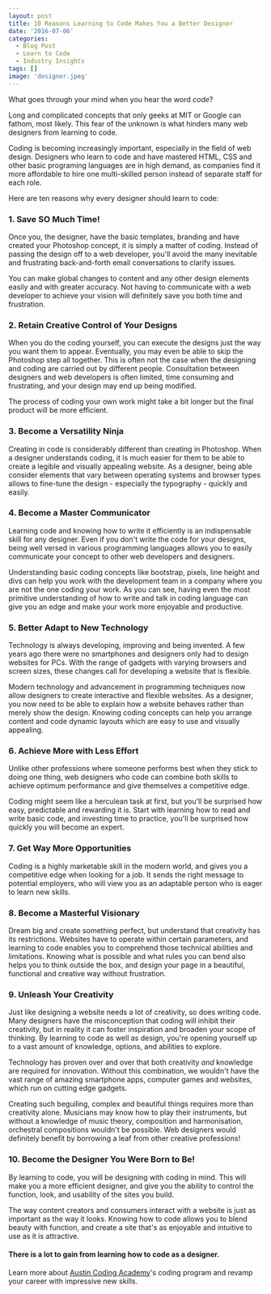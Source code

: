 ```yaml
---
layout: post
title: 10 Reasons Learning to Code Makes You a Better Designer
date: '2016-07-06'
categories:
  - Blog Post
  - Learn to Code
  - Industry Insights
tags: []
image: 'designer.jpeg'
---
```



What goes through your mind when you hear the word _code_?

Long and complicated concepts that only geeks at MIT or Google can fathom, most likely. This fear of the unknown is what hinders many web designers from learning to code.

Coding is becoming increasingly important, especially in the field of web design. Designers who learn to code and have mastered HTML, CSS and other basic programing languages are in high demand, as companies find it more affordable to hire one multi-skilled person instead of separate staff for each role.

Here are ten reasons why every designer should learn to code:



### **1. Save SO Much Time!**

Once you, the designer, have the basic templates, branding and have created your Photoshop concept, it is simply a matter of coding. Instead of passing the design off to a web developer, you'll avoid the many inevitable and frustrating back-and-forth email conversations to clarify issues.

You can make global changes to content and any other design elements easily and with greater accuracy. Not having to communicate with a web developer to achieve your vision will definitely save you both time and frustration.



### **2. Retain Creative Control of Your Designs**

When you do the coding yourself, you can execute the designs just the way you want them to appear. Eventually, you may even be able to skip the Photoshop step all together. This is often not the case when the designing and coding are carried out by different people. Consultation between designers and web developers is often limited, time consuming and frustrating, and your design may end up being modified.

The process of coding your own work might take a bit longer but the final product will be more efficient.



### **3. Become a Versatility Ninja**

Creating in code is considerably different than creating in Photoshop. When a designer understands coding, it is much easier for them to be able to create a legible and visually appealing website. As a designer, being able consider elements that vary between operating systems and browser types allows to fine-tune the design - especially the typography - quickly and easily.



### **4.  Become a Master Communicator**

Learning code and knowing how to write it efficiently is an indispensable skill for any designer. Even if you don't write the code for your designs, being well versed in various programming languages allows you to easily communicate your concept to other web developers and designers.

Understanding basic coding concepts like bootstrap, pixels, line height and divs can help you work with the development team in a company where you are not the one coding your work. As you can see, having even the most primitive understanding of how to write and talk in coding language can give you an edge and make your work more enjoyable and productive.



### **5.  Better Adapt to New Technology**

Technology is always developing, improving and being invented. A few years ago there were no smartphones and designers only had to design websites for PCs. With the range of gadgets with varying browsers and screen sizes, these changes call for developing a website that is flexible.

Modern technology and advancement in programming techniques now allow designers to create interactive and flexible websites. As a designer, you now need to be able to explain how a website behaves rather than merely show the design. Knowing coding concepts can help you arrange content and code dynamic layouts which are easy to use and visually appealing.



### **6.  Achieve More with Less Effort**

Unlike other professions where someone performs best when they stick to doing one thing, web designers who code can combine both skills to achieve optimum performance and give themselves a competitive edge.

Coding might seem like a herculean task at first, but you'll be surprised how easy, predictable and rewarding it is. Start with learning how to read and write basic code, and investing time to practice, you'll be surprised how quickly you will become an expert.



### **7. Get Way More Opportunities**

Coding is a highly marketable skill in the modern world, and gives you a competitive edge when looking for a job. It sends the right message to potential employers, who will view you as an adaptable person who is eager to learn new skills.



### **8.  Become a Masterful Visionary**

Dream big and create something perfect, but understand that creativity has its restrictions. Websites have to operate within certain parameters, and learning to code enables you to comprehend those technical abilities and limitations. Knowing what is possible and what rules you can bend also helps you to think outside the box, and design your page in a beautiful, functional and creative way without frustration.



### **9.  Unleash Your Creativity**

Just like designing a website needs a lot of creativity, so does writing code. Many designers have the misconception that coding will inhibit their creativity, but in reality it can foster inspiration and broaden your scope of thinking. By learning to code as well as design, you're opening yourself up to a vast amount of knowledge, options, and abilities to explore.

Technology has proven over and over that both creativity _and_ knowledge are required for innovation. Without this combination, we wouldn't have the vast range of amazing smartphone apps, computer games and websites, which run on cutting edge gadgets.

Creating such beguiling, complex and beautiful things requires more than creativity alone. Musicians may know how to play their instruments, but without a knowledge of music theory, composition and harmonisation, orchestral compositions wouldn't be possible. Web designers would definitely benefit by borrowing a leaf from other creative professions!



### **10.  Become the Designer You Were Born to Be!**

By learning to code, you will be designing with coding in mind. This will make you a more efficient designer, and give you the ability to control the function, look, and usability of the sites you build.

The way content creators and consumers interact with a website is just as important as the way it looks. Knowing how to code allows you to blend beauty with function, and create a site that's as enjoyable and intuitive to use as it is attractive.



#### **There is a lot to gain from learning how to code as a designer.**

Learn more about [Austin Coding Academy](//www.austincodingacademy.com/)'s coding program and revamp your career with impressive new skills.
